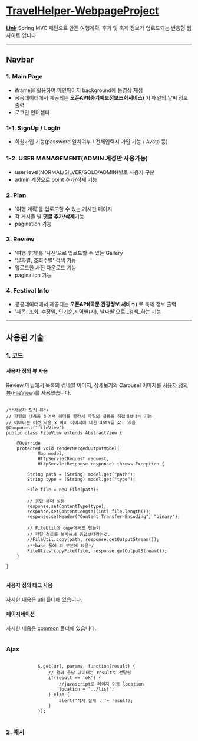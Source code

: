 # [**TravelHelper-WebpageProject**](http://13.209.26.216:8080/travelhelper/)

[**Link**](http://13.209.26.216:8080/travelhelper/)
Spring MVC 패턴으로 만든 여행계획, 후기 및 축제 정보가 업로드되는 반응형 웹사이트 입니다.
<hr/>



## Navbar

### 1. Main Page
- iframe을 활용하여 메인페이지 background에 동영상 재생
- 공공데이터에서 제공되는 **오픈API(중기예보정보조회서비스)** 가 매일의 날씨 정보 출력
- 로그인 인터셉터

### 1-1. SignUp / LogIn
- 회원가입 기능(password 일치여부 / 전체입력시 가입 가능 / Avata 등) 

### 1-2. USER MANAGEMENT(ADMIN 계정만 사용가능)
- user level(NORMAL/SILVER/GOLD/ADMIN)별로 사용자 구분
- admin 계정으로 point 추가/삭제 기능

### 2. Plan
- '여행 계획'을 업로드할 수 있는 게시판 페이지
- 각 게시물 별 **댓글 추가/삭제**기능
- pagination 기능

### 3. Review
- '여행 후기'를 '사진'으로 업로드할 수 있는 Gallery
- '날짜별, 조회수별' 검색 기능
- 업로드한 사진 다운로드 기능
- pagination 기능

### 4. Festival Info
- 공공데이터에서 제공되는 **오픈API(국문 관광정보 서비스)** 로 축제 정보 출력
- '제목, 조회, 수정일, 인기순,지역별(시), 날짜별'으로 _검색_하는 기능

<hr/>




## 사용된 기술
### 1. 코드

#### 사용자 정의 뷰 사용

Review 메뉴에서 목록의 썸네일 이미지, 상세보기의 Carousel 이미지를 [사용자 정의 뷰(FileView)](./TravelHelper/src/main/java/edu/iot/travelhelper/view)를 사용했습니다.

<pre><code>
/**사용자 정의 뷰*/
// 파일의 내용을 읽어서 헤더를 골라서 파일의 내용을 직접내보내는 기능
// 아바타는 이것 사용 x 이미 이미지에 대한 data를 갖고 있음
@Component("fileView")
public class FileView extends AbstractView {

	@Override
	protected void renderMergedOutputModel(
			Map<String, Object> model,
			HttpServletRequest request,
			HttpServletResponse response) throws Exception {
		
		String path = (String) model.get("path");
		String type = (String) model.get("type");
		
		File file = new File(path);
		
		// 응답 헤더 설정
		response.setContentType(type);
		response.setContentLength((int) file.length());
		response.setHeader("Content-Transfer-Encoding", "binary");
		
		// FileUtil에 copy메서드 만들기
		// 파일 경로를 복사해서 응답보내라는것.
		//FileUtil.copy(path, response.getOutputStream());
		/**base 폼에 <!-- Apache Commons IO -->의 부분에 있음*/
		FileUtils.copyFile(file, response.getOutputStream());
	}
	
}</code></pre>
  
      

<pre><code></code></pre>

#### 사용자 정의 태그 사용
자세한 내용은 [util](./TravelHelper/src/main/webapp/WEB-INF/tags/util) 폴더에 있습니다.


#### 페이지네이션
자세한 내용은 [common](./TravelHelper/src/main/webapp/WEB-INF/views/common) 폴더에 있습니다.

<pre><code></code></pre>

### Ajax
<pre><code>
			$.get(url, params, function(result) {
				// 결과 응답 데이터는 result로 전달됨
				if(result == 'ok') {
					//javascript로 페이지 이동 location
					location = '../list';
				} else {
					alert('삭제 실패 : '+ result);
				}
			});
      </code></pre>


### 2. 예시
